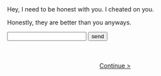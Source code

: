 <html>
  <head>
    <link rel="stylesheet" href="./node_modules/nes.css/css/nes.min.css">
    <style>
      .center {
        display: flex;
        flex-direction: column;
        align-items: center;
        justify-content: center;
        padding-top: 50px;
      }
      .typing {
        width: 22ch;
        animation: typing 2s steps(22);
        white-space: nowrap;
        overflow: hidden;
        border-right: 3px solid;
        font-family: Press+Start+2P;
        font-size: 2em;
      }
      @keyframes typing {
        from {
          width: 0;
        }
      }
      @keyframes blink {
        50% {
          border-color: transparent;
        }
      }
      .typing2 {
        width: 22ch;
        animation: typing 2s steps(22), blink 0.5s step-end infinite alternate;
        white-space: nowrap;
        animation-delay: 5s;
        overflow: hidden;
        border-right: 3px solid;
        font-family: Press+Start+2P;
        font-size: 2em;
      }
      #preloader {
        background-color: #fff;
        background-size: cover;
      }
    </style>
  </head>
  <body>
    <br>
    <br>
    <div class="nes-container is-rounded">
      <section class="message-list">
        <!--Boyfriend-->
        <section class="message -left">
          <i class="nes-bcrikko"></i>
          <!-- Balloon -->
          <div class="nes-balloon from-left">
            <p>Hey, I need to be honest with you. I cheated on you.</p>
          </div>
        </section>
        <!--Boyfriend-->
        <section class="message -left">
          <i class="nes-bcrikko"></i>
          <!-- Balloon -->
          <div class="nes-balloon from-left">
            <p>Honestly, they are better than you anyways.</p>
          </div>
        </section>
        <section align="right" class="message -right">
          <!-- Balloon -->
          <div class="nes-balloon from-right">
            <p id="printedMessage"><span id="inputMessage"></span></p>
          </div>
          <i class="nes-bcrikko"></i>
          <div align="right" id="nameDisplay"></div>
        </section>
      </section>
      <div class="nes-field">
        <label for="name_field"></label>
        <input type="text" id="name_field" class="nes-input" id="textInput" onkeydown="handleKeyPress(event)">
        <button type="button" class="nes-btn is-primary" onclick="printMessage()">send</button>
        <div id="contentDisplay"></div>
      </div>
    </div>
    <div class="center">
      <a class="nes-btn is-primary" href="{{ site.baseurl }}/game" onload="startGame()" id="myButton">Continue &gt;</a>
      <audio id="hoverSound" src="audio/sfx/start.mp3"></audio>
    </div>
    <script>
      var hoverSound = document.getElementById("hoverSound");
      var myButton = document.getElementById("myButton");
      var printedMessage = document.getElementById("printedMessage");
      var inputField = document.getElementById("name_field");
      myButton.addEventListener("mouseenter", playHoverSound);
      function playHoverSound() {
        hoverSound.currentTime = 0; // Reset
      }
      // var params = new URLSearchParams(window.location.search);
      // var name = params.get("name");
      // // Display the name on the page
      // var nameElement = document.createElement("p");
      // if (name) {
      //   nameElement.textContent = "Welcome, " + name + "!";
      // } else {
      //   nameElement.textContent = "Welcome!";
      // }
      // document.body.appendChild(nameElement);
      var savedName = localStorage.getItem("userName");
      if (savedName) {
          document.getElementById("nameDisplay").textContent = savedName;
      } else {
          document.getElementById("nameDisplay").textContent = "User";
      }
      function handleKeyPress(event) {
      if (event.keyCode === 13) {
          event.preventDefault();
          displayContent();
          }
        }
      function displayContent() {
          var input = document.getElementById("textInput").value;
          document.getElementById("contentDisplay").textContent = input;
      }
    </script>